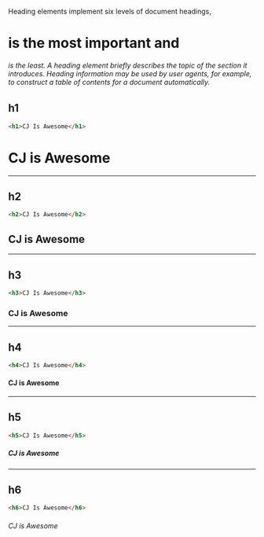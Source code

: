 
Heading elements implement six levels of document headings, <h1> is the most important and <h6> is the least. A heading element briefly describes the topic of the section it introduces. Heading information may be used by user agents, for example, to construct a table of contents for a document automatically.

## h1

```html
<h1>CJ Is Awesome</h1>
```

# CJ is Awesome


----


## h2

```html
<h2>CJ Is Awesome</h2>
```

## CJ is Awesome


----

## h3

```html
<h3>CJ Is Awesome</h3>
```

### CJ is Awesome


----



## h4

```html
<h4>CJ Is Awesome</h4>
```

#### CJ is Awesome


----


## h5

```html
<h5>CJ Is Awesome</h5>
```

##### CJ is Awesome


----



## h6

```html
<h6>CJ Is Awesome</h6>
```

###### CJ is Awesome